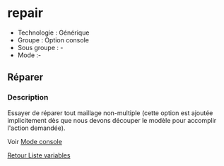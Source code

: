 # repair

* Technologie : Générique
* Groupe : Option console
* Sous groupe : -
* Mode :-

## Réparer

### Description

Essayer de réparer tout maillage non-multiple (cette option est ajoutée implicitement dès que nous devons découper le modèle pour accomplir l'action demandée).

Voir [Mode console](../console/mode_console.md)


[Retour Liste variables](variable_list.md)
